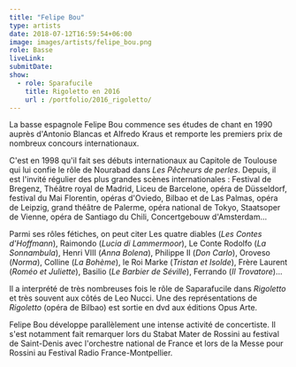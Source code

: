```yaml
---
title: "Felipe Bou"
type: artists
date: 2018-07-12T16:59:54+06:00
image: images/artists/felipe_bou.png
role: Basse
liveLink: 
submitDate: 
show:
  - role: Sparafucile
    title: Rigoletto en 2016
    url : /portfolio/2016_rigoletto/
---
```


La basse espagnole Felipe Bou commence ses études de chant en 1990 auprès d'Antonio Blancas et Alfredo Kraus et remporte les premiers prix de nombreux concours internationaux.

C'est en 1998 qu'il fait ses débuts internationaux au Capitole de Toulouse qui lui confie le rôle de Nourabad dans *Les Pêcheurs de perles*. Depuis, il est l'invité régulier des plus grandes scènes internationales : Festival de Bregenz, Théâtre royal de Madrid, Liceu de Barcelone, opéra de Düsseldorf, festival du Mai Florentin, opéras d'Oviedo, Bilbao et de Las Palmas, opéra de Leipzig, grand théâtre de Palerme, opéra national de Tokyo, Staatsoper de Vienne, opéra de Santiago du Chili, Concertgebouw d'Amsterdam...

Parmi ses rôles fétiches, on peut citer Les quatre diables (*Les Contes d'Hoffmann*), Raimondo (*Lucia di Lammermoor*), Le Conte Rodolfo (*La Sonnambula*), Henri VIII (*Anna Bolena*), Philippe II (*Don Carlo*), Oroveso (*Norma*), Colline (*La Bohème*), le Roi Marke (*Tristan et Isolde*), Frère Laurent (*Roméo et Juliette*), Basilio (*Le Barbier de Séville*), Ferrando (*Il Trovatore*)...

Il a interprété de très nombreuses fois le rôle de Saparafucile dans *Rigoletto* et très souvent aux côtés de Leo Nucci. Une des représentations de *Rigoletto* (opéra de Bilbao) est sortie en dvd aux éditions Opus Arte.

Felipe Bou développe parallèlement une intense activité de concertiste. Il s'est notamment fait remarquer lors du Stabat Mater de Rossini au festival de Saint-Denis avec l'orchestre national de France et lors de la Messe pour Rossini au Festival Radio France-Montpellier. 
